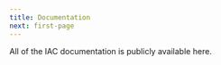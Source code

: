 ```yaml
---
title: Documentation
next: first-page
---
```


All of the IAC documentation is publicly available here.